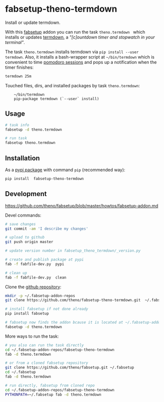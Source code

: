 # fabsetup-theno-termdown

Install or update termdown.

With this [fabsetup](https://github.com/theno/fabsetup) addon
you can run the task `theno.termdown ` which installs or updates [termdown](https://github.com/trehn/termdown),
a _"[c]ountdown timer and stopwatch in your terminal"_.

The task `theno.termdown` installs termdown via `pip install --user termdown`.
Also, it installs a bash-wrapper script at `~/bin/termdown` which
is convenient to time
[pomodoro sessions](https://en.wikipedia.org/wiki/Pomodoro_Technique)
and pops up a notification when the timer finishes:

```bash
termdown 25m
```

Touched files, dirs, and installed packages by task `theno.termdown`:

        ~/bin/termdown
        pip-package termdown (`--user` install)

## Usage

```bash
# task info
fabsetup -d theno.termdown

# run task
fabsetup theno.termdown
```

## Installation

As a [pypi package](https://pypi.python.org/pypi/fabsetup-theno-termdown)
with command `pip` (recommended way):

```bash
pip install  fabsetup-theno-termdown
```

## Development

https://github.com/theno/fabsetup/blob/master/howtos/fabsetup-addon.md

Devel commands:

```bash
# save changes
git commit -am 'I describe my changes'

# upload to github
git push origin master

# update version number in fabsetup_theno_termdown/_version.py

# create and publish package at pypi
fab -f fabfile-dev.py  pypi

# clean up
fab -f fabfile-dev.py  clean
```

Clone the [github repository](https://github.com/theno/fabsetup-theno-termdown):

```bash
mkdir -p ~/.fabsetup-addon-repos
git clone https://github.com/theno/fabsetup-theno-termdown.git  ~/.fabsetup-addon-repos/fabsetup-theno-termdown

# install fabsetup if not done already
pip install fabsetup

# fabsetup now finds the addon bcause it is located at ~/.fabsetup-addon-repos
fabsetup -d theno.termdown
```

More ways to run the task:

```bash
# you also can run the task directly
cd ~/.fabsetup-addon-repos/fabsetup-theno-termdown
fab -d theno.termdown

# or from a cloned fabsetup repository
git clone https://github.com/theno/fabsetup.git ~/.fabsetup
cd ~/.fabsetup
fab -d theno.termdown

# run directly, fabsetup from cloned repo
cd ~/.fabsetup-addon-repos/fabsetup-theno-termdown
PYTHONPATH=~/.fabsetup fab -d theno.termdown
```
